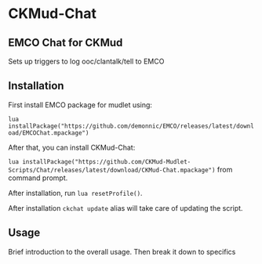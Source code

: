 # CKMud-Chat

## EMCO Chat for CKMud

Sets up triggers to log ooc/clantalk/tell to EMCO

## Installation

First install EMCO package for mudlet using:

`lua installPackage("https://github.com/demonnic/EMCO/releases/latest/download/EMCOChat.mpackage")`

After that, you can install CKMud-Chat:

`lua installPackage("https://github.com/CKMud-Mudlet-Scripts/Chat/releases/latest/download/CKMud-Chat.mpackage")` from command prompt.

After installation, run `lua resetProfile()`.

After installation `ckchat update` alias will take care of updating the script.

## Usage

Brief introduction to the overall usage. Then break it down to specifics

